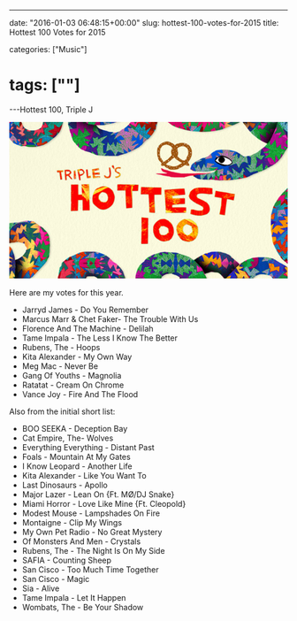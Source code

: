 ---

date: "2016-01-03 06:48:15+00:00"
slug: hottest-100-votes-for-2015
title: Hottest 100 Votes for 2015

categories: ["Music"]
# tags: [""]
---Hottest 100, Triple J

![h100-15-640](h100-15-640.jpg)

Here are my votes for this year.

* Jarryd James - Do You Remember
* Marcus Marr & Chet Faker- The Trouble With Us
* Florence And The Machine - Delilah
* Tame Impala - The Less I Know The Better
* Rubens, The - Hoops
* Kita Alexander - My Own Way
* Meg Mac - Never Be
* Gang Of Youths - Magnolia
* Ratatat - Cream On Chrome
* Vance Joy - Fire And The Flood

Also from the initial short list:

* BOO SEEKA - Deception Bay
* Cat Empire, The- Wolves
* Everything Everything - Distant Past
* Foals - Mountain At My Gates
* I Know Leopard - Another Life
* Kita Alexander - Like You Want To
* Last Dinosaurs - Apollo
* Major Lazer - Lean On {Ft. MØ/DJ Snake}
* Miami Horror - Love Like Mine {Ft. Cleopold}
* Modest Mouse - Lampshades On Fire
* Montaigne - Clip My Wings
* My Own Pet Radio - No Great Mystery
* Of Monsters And Men - Crystals
* Rubens, The - The Night Is On My Side
* SAFIA - Counting Sheep
* San Cisco - Too Much Time Together
* San Cisco - Magic
* Sia - Alive
* Tame Impala - Let It Happen
* Wombats, The - Be Your Shadow
